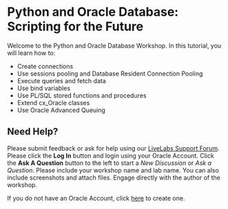 # Python and Oracle Database: Scripting for the Future

Welcome to the Python and Oracle Database Workshop. In this tutorial, you will learn how to:
- Create connections
- Use sessions pooling and Database Resident Connection Pooling
- Execute queries and fetch data
- Use bind variables
- Use PL/SQL stored functions and procedures
- Extend cx_Oracle classes
- Use Oracle Advanced Queuing


## Need Help?
Please submit feedback or ask for help using our [LiveLabs Support Forum](https://community.oracle.com/tech/developers/categories/livelabsdiscussions). Please click the **Log In** button and login using your Oracle Account. Click the **Ask A Question** button to the left to start a *New Discussion* or *Ask a Question*.  Please include your workshop name and lab name.  You can also include screenshots and attach files.  Engage directly with the author of the workshop.

If you do not have an Oracle Account, click [here](https://profile.oracle.com/myprofile/account/create-account.jspx) to create one.
